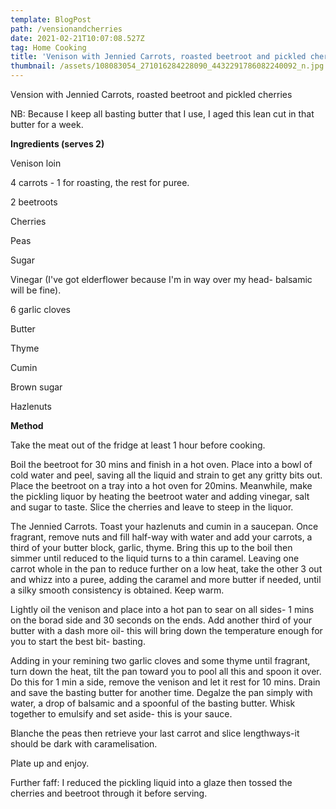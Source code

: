 ```yaml
---
template: BlogPost
path: /vensionandcherries
date: 2021-02-21T10:07:08.527Z
tag: Home Cooking
title: 'Venison with Jennied Carrots, roasted beetroot and pickled cherries'
thumbnail: /assets/108083054_271016284228090_4432291786082240092_n.jpg
---
```

Vension with Jennied Carrots, roasted beetroot and pickled cherries

NB: Because I keep all basting butter that I use, I aged this lean cut in that butter for a week. 

**Ingredients (serves 2)**

Venison loin

4 carrots - 1 for roasting, the rest for puree.

2 beetroots

Cherries

Peas

Sugar

Vinegar (I've got elderflower because I'm in way over my head- balsamic will be fine).

6 garlic cloves

Butter

Thyme

Cumin

Brown sugar

Hazlenuts

**Method**

Take the meat out of the fridge at least 1 hour before cooking.

Boil the beetroot for 30 mins and finish in a hot oven. Place into a bowl of cold water and peel, saving all the liquid and strain to get any gritty bits out. Place the beetroot on a tray into a hot oven for 20mins. Meanwhile, make the pickling liquor by heating the beetroot water and adding vinegar, salt and sugar to taste. Slice the cherries and leave to steep in the liquor.

The Jennied Carrots. Toast your hazlenuts and cumin in a saucepan. Once fragrant, remove nuts and fill half-way with water and add your carrots, a third of your butter block, garlic, thyme. Bring this up to the boil then simmer until reduced to the liquid turns to a thin caramel. Leaving one carrot whole in the pan to reduce further on a low heat, take the other 3 out and whizz into a puree, adding the caramel and more butter if needed, until a silky smooth consistency is obtained. Keep warm. 

Lightly oil the venison and place into a hot pan to sear on all sides- 1 mins on the borad side and 30 seconds on the ends. Add another third of your butter with a dash more oil- this will bring down the temperature enough for you to start the best bit- basting.

Adding in your remining two garlic cloves and some thyme until fragrant, turn down the heat, tilt the pan toward you to pool all this and spoon it over. Do this for 1 min a side, remove the venison and let it rest for 10 mins. Drain and save the basting butter for another time. Degalze the pan simply with water, a drop of balsamic and a spoonful of the basting butter. Whisk together to emulsify and set aside- this is your sauce.

Blanche the peas then retrieve your last carrot and slice lengthways-it should be dark with caramelisation.

Plate up and enjoy.

Further faff: I reduced the pickling liquid into a glaze then tossed the cherries and beetroot through it before serving.

